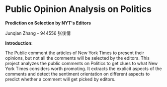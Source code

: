 # Public Opinion Analysis on Politics
**Prediction on Selection by NYT's Editors**

Junqian Zhang - 944556
张俊倩

**Introduction**:

The Public comment the articles of New York Times to present their opinions, but not all the comments will be selected by the editors. This project analyzes the public comments on Politics to get clues to what New York Times considers worth promoting. It extracts the explicit aspects of the comments and detect the sentiment orientation on different aspects to predict whether a comment will get picked by editors.
